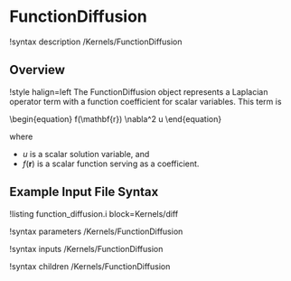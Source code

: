 # FunctionDiffusion

!syntax description /Kernels/FunctionDiffusion

## Overview

!style halign=left
The FunctionDiffusion object represents a Laplacian operator term with a function coefficient for scalar variables. This term is

\begin{equation}
  f(\mathbf{r}) \nabla^2 u
\end{equation}

where

- $u$ is a scalar solution variable, and
- $f(\mathbf{r})$ is a scalar function serving as a coefficient.

## Example Input File Syntax

!listing function_diffusion.i block=Kernels/diff

!syntax parameters /Kernels/FunctionDiffusion

!syntax inputs /Kernels/FunctionDiffusion

!syntax children /Kernels/FunctionDiffusion
